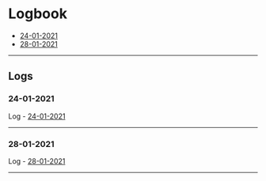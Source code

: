# Logbook

* [24-01-2021](#24-01-2021)
* [28-01-2021](#28-01-2021)

---

## Logs

### 24-01-2021
Log - [24-01-2021](https://github.com/PlaCoCommunity/Logbook/blob/main/24-01-2021/24-01-2021.md)

---

### 28-01-2021
Log - [28-01-2021](https://github.com/PlaCoCommunity/Logbook/blob/main/28-01-2021/28-01-2021.md)

---
